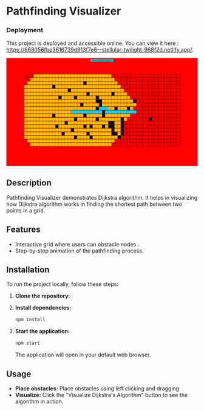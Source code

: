 # Pathfinding Visualizer

### Deployment

This project is deployed and accessible online. You can view it here  : https://668056fbe3616739d913f7e6--stellular-twilight-968f2d.netlify.app/.


![Pathfinding Visualizer](https://github.com/vaibhavgupta856/Pathfinder-Visualizer-Dijkstra/blob/main/Screenshot%20(8).png)

## Description

Pathfinding Visualizer demonstrates Dijkstra algorithm. It helps in visualizing how Dijkstra algorithm works in finding the shortest path between two points in a grid.

## Features
- Interactive grid where users can obstacle nodes .
- Step-by-step animation of the pathfinding process.

## Installation

To run the project locally, follow these steps:

1. **Clone the repository:**

2. **Install dependencies:**
    ```sh
    npm install
    ```

3. **Start the application:**
    ```sh
    npm start
    ```

    The application will open in your default web browser.

## Usage

- **Place obstacles:** Place obstacles using left clicking and dragging
- **Visualize:** Click the "Visualize Dijkstra's Algorithm" button to see the algorithm in action.



